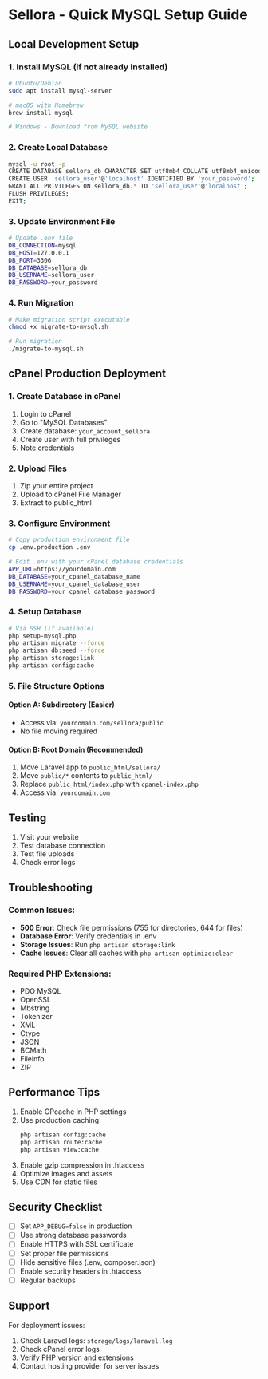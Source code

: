 # Sellora - Quick MySQL Setup Guide

## Local Development Setup

### 1. Install MySQL (if not already installed)

```bash
# Ubuntu/Debian
sudo apt install mysql-server

# macOS with Homebrew
brew install mysql

# Windows - Download from MySQL website
```

### 2. Create Local Database

```bash
mysql -u root -p
CREATE DATABASE sellora_db CHARACTER SET utf8mb4 COLLATE utf8mb4_unicode_ci;
CREATE USER 'sellora_user'@'localhost' IDENTIFIED BY 'your_password';
GRANT ALL PRIVILEGES ON sellora_db.* TO 'sellora_user'@'localhost';
FLUSH PRIVILEGES;
EXIT;
```

### 3. Update Environment File

```bash
# Update .env file
DB_CONNECTION=mysql
DB_HOST=127.0.0.1
DB_PORT=3306
DB_DATABASE=sellora_db
DB_USERNAME=sellora_user
DB_PASSWORD=your_password
```

### 4. Run Migration

```bash
# Make migration script executable
chmod +x migrate-to-mysql.sh

# Run migration
./migrate-to-mysql.sh
```

## cPanel Production Deployment

### 1. Create Database in cPanel

1. Login to cPanel
2. Go to "MySQL Databases"
3. Create database: `your_account_sellora`
4. Create user with full privileges
5. Note credentials

### 2. Upload Files

1. Zip your entire project
2. Upload to cPanel File Manager
3. Extract to public_html

### 3. Configure Environment

```bash
# Copy production environment file
cp .env.production .env

# Edit .env with your cPanel database credentials
APP_URL=https://yourdomain.com
DB_DATABASE=your_cpanel_database_name
DB_USERNAME=your_cpanel_database_user
DB_PASSWORD=your_cpanel_database_password
```

### 4. Setup Database

```bash
# Via SSH (if available)
php setup-mysql.php
php artisan migrate --force
php artisan db:seed --force
php artisan storage:link
php artisan config:cache
```

### 5. File Structure Options

#### Option A: Subdirectory (Easier)

-   Access via: `yourdomain.com/sellora/public`
-   No file moving required

#### Option B: Root Domain (Recommended)

1. Move Laravel app to `public_html/sellora/`
2. Move `public/*` contents to `public_html/`
3. Replace `public_html/index.php` with `cpanel-index.php`
4. Access via: `yourdomain.com`

## Testing

1. Visit your website
2. Test database connection
3. Test file uploads
4. Check error logs

## Troubleshooting

### Common Issues:

-   **500 Error**: Check file permissions (755 for directories, 644 for files)
-   **Database Error**: Verify credentials in .env
-   **Storage Issues**: Run `php artisan storage:link`
-   **Cache Issues**: Clear all caches with `php artisan optimize:clear`

### Required PHP Extensions:

-   PDO MySQL
-   OpenSSL
-   Mbstring
-   Tokenizer
-   XML
-   Ctype
-   JSON
-   BCMath
-   Fileinfo
-   ZIP

## Performance Tips

1. Enable OPcache in PHP settings
2. Use production caching:
    ```bash
    php artisan config:cache
    php artisan route:cache
    php artisan view:cache
    ```
3. Enable gzip compression in .htaccess
4. Optimize images and assets
5. Use CDN for static files

## Security Checklist

-   [ ] Set `APP_DEBUG=false` in production
-   [ ] Use strong database passwords
-   [ ] Enable HTTPS with SSL certificate
-   [ ] Set proper file permissions
-   [ ] Hide sensitive files (.env, composer.json)
-   [ ] Enable security headers in .htaccess
-   [ ] Regular backups

## Support

For deployment issues:

1. Check Laravel logs: `storage/logs/laravel.log`
2. Check cPanel error logs
3. Verify PHP version and extensions
4. Contact hosting provider for server issues
